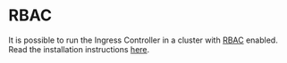 # RBAC

It is possible to run the Ingress Controller in a cluster with
[RBAC](https://kubernetes.io/docs/admin/authorization/rbac/) enabled. Read the installation instructions
[here](https://docs.nginx.com/nginx-ingress-controller/installation/installation-with-manifests/).
